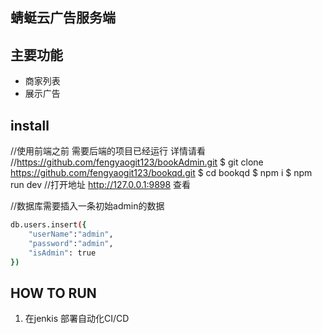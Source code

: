 ## 蜻蜓云广告服务端

## 主要功能

- 商家列表
- 展示广告

## install

  //使用前端之前 需要后端的项目已经运行  详情请看
  //https://github.com/fengyaogit123/bookAdmin.git
  $ git clone  https://github.com/fengyaogit123/bookqd.git
  $ cd bookqd
  $ npm i
  $ npm run dev 
  //打开地址 http://127.0.0.1:9898  查看

  //数据库需要插入一条初始admin的数据

  ``` bash
  db.users.insert({
      "userName":"admin",
      "password":"admin",
      "isAdmin": true
  })
  ```
 

## HOW TO RUN

1.  在jenkis 部署自动化CI/CD


